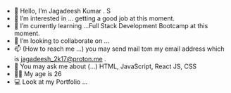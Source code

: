 - 👋 Hello, I’m Jagadeesh Kumar . S
- 👀 I’m interested in ... getting a good job at this moment.
- 🌱 I’m currently learning ...Full Stack Development Bootcamp at this moment.
- 💞️ I’m looking to collaborate on ...
- 📫 (How to reach me ...) you may send mail tom my email address which is jagadeesh_2k17@proton.me .
- 💬 You may ask me about (...) HTML, JavaScript, React JS, CSS
- 🧔‍♂️ My age is 26
- 💻 Look at my Portfolio ...

<!---
Jagadeesh-Kumar-Initial-Is-S/Jagadeesh-Kumar-Initial-Is-S is a ✨ special ✨ repository because its `README.md` (this file) appears on your GitHub profile.
You can click the Preview link to take a look at your changes.
--->
